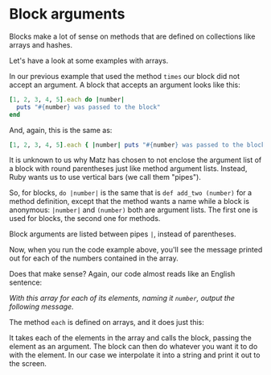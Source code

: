 # Block arguments

Blocks make a lot of sense on methods that are defined on collections like
arrays and hashes.

Let's have a look at some examples with arrays.

In our previous example that used the method `times` our block did not accept
an argument. A block that accepts an argument looks like this:

```ruby
[1, 2, 3, 4, 5].each do |number|
  puts "#{number} was passed to the block"
end
```

And, again, this is the same as:

```ruby
[1, 2, 3, 4, 5].each { |number| puts "#{number} was passed to the block" }
```

It is unknown to us why Matz has chosen to not enclose the argument list of
a block with round parentheses just like method argument lists. Instead, Ruby
wants us to use vertical bars (we call them "pipes").

So, for blocks, `do |number|` is the same that is `def add_two (number)` for a
method definition, except that the method wants a name while a block is
anonymous: `|number|` and `(number)` both are argument lists. The first one
is used for blocks, the second one for methods.

<p class="hint">
Block arguments are listed between pipes <code>|</code>, instead of parentheses.
</p>

Now, when you run the code example above, you'll see the message printed out
for each of the numbers contained in the array.

Does that make sense? Again, our code almost reads like an English sentence:

*With this array for each of its elements, naming it `number`, output the
following message.*

The method `each` is defined on arrays, and it does just this:

It takes each of the elements in the array and calls the block, passing the
element as an argument. The block can then do whatever you want it to do with
the element. In our case we interpolate it into a string and print it out to
the screen.
